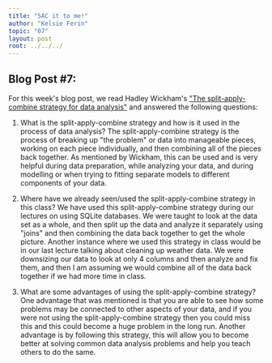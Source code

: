 ```yaml
---
title: "SAC it to me!"
author: "Kelsie Ferin"
topic: "07"
layout: post
root: ../../../
---
```


## Blog Post #7:

For this week's blog post, we read Hadley Wickham's ["The split-apply-combine strategy for data analysis"](http://citeseerx.ist.psu.edu/viewdoc/download?doi=10.1.1.182.5667&rep=rep1&type=pdf) and answered the following questions:

1. What is the split-apply-combine strategy and how is it used in the process of data analysis? 
    The split-apply-combine strategy is the process of breaking up "the problem" or data into manageable pieces, working on each piece individually, and then combining all of the pieces back together. As mentioned by Wickham, this can be used and is very helpful during data preparation, while analyzing your data, and during modelling or when trying to fitting separate models to different components of your data. 
    
2. Where have we already seen/used the split-apply-combine strategy in this class? 
    We have used this split-apply-combine strategy during our lectures on using SQLite databases. We were taught to look at the data set as a whole, and then split up the data and analyze it separately using "joins" and then combining the data back together to get the whole picture. Another instance where we used this strategy in class would be in our last lecture talking about cleaning up weather data. We were downsizing our data to look at only 4 columns and then analyze and fix them, and then I am assuming we would combine all of the data back together if we had more time in class. 
    
3. What are some advantages of using the split-apply-combine strategy?
    One advantage that was mentioned is that you are able to see how some problems may be connected to other aspects of your data, and if you were not using the split-apply-combine strategy then you could miss this and this could become a huge problem in the long run. Another advantage is by following this strategy, this will allow you to become better at solving common data analysis problems and help you teach others to do the same.
    

